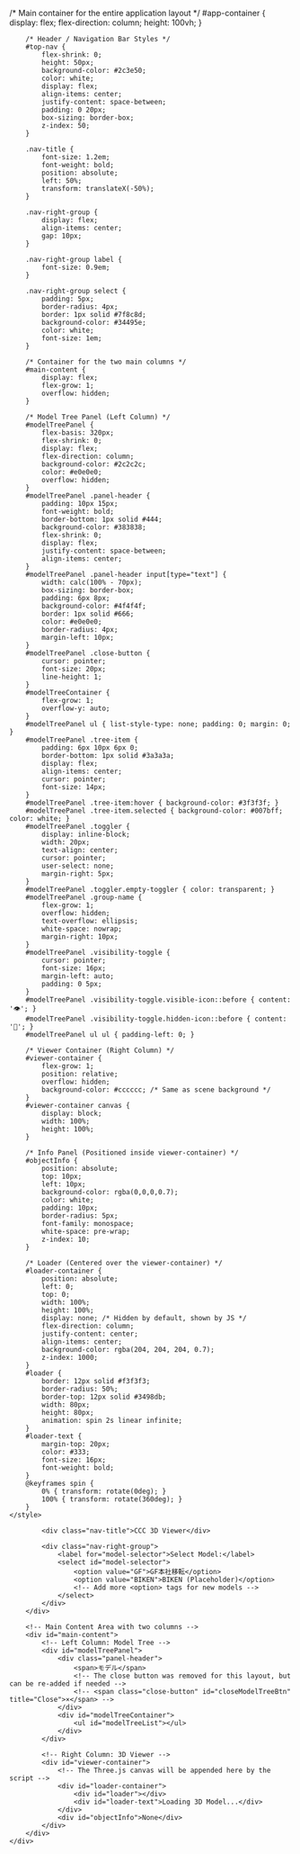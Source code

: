  /* Main container for the entire application layout */
        #app-container {
            display: flex;
            flex-direction: column;
            height: 100vh;
        }

        /* Header / Navigation Bar Styles */
        #top-nav {
            flex-shrink: 0;
            height: 50px;
            background-color: #2c3e50;
            color: white;
            display: flex;
            align-items: center;
            justify-content: space-between;
            padding: 0 20px;
            box-sizing: border-box;
            z-index: 50;
        }

        .nav-title {
            font-size: 1.2em;
            font-weight: bold;
            position: absolute;
            left: 50%;
            transform: translateX(-50%);
        }

        .nav-right-group {
            display: flex;
            align-items: center;
            gap: 10px;
        }

        .nav-right-group label {
            font-size: 0.9em;
        }

        .nav-right-group select {
            padding: 5px;
            border-radius: 4px;
            border: 1px solid #7f8c8d;
            background-color: #34495e;
            color: white;
            font-size: 1em;
        }

        /* Container for the two main columns */
        #main-content {
            display: flex;
            flex-grow: 1;
            overflow: hidden;
        }
        
        /* Model Tree Panel (Left Column) */
        #modelTreePanel {
            flex-basis: 320px;
            flex-shrink: 0;
            display: flex;
            flex-direction: column;
            background-color: #2c2c2c;
            color: #e0e0e0;
            overflow: hidden;
        }
        #modelTreePanel .panel-header {
            padding: 10px 15px;
            font-weight: bold;
            border-bottom: 1px solid #444;
            background-color: #383838;
            flex-shrink: 0;
            display: flex;
            justify-content: space-between;
            align-items: center;
        }
        #modelTreePanel .panel-header input[type="text"] {
            width: calc(100% - 70px);
            box-sizing: border-box;
            padding: 6px 8px;
            background-color: #4f4f4f;
            border: 1px solid #666;
            color: #e0e0e0;
            border-radius: 4px;
            margin-left: 10px;
        }
        #modelTreePanel .close-button {
            cursor: pointer;
            font-size: 20px;
            line-height: 1;
        }
        #modelTreeContainer {
            flex-grow: 1;
            overflow-y: auto;
        }
        #modelTreePanel ul { list-style-type: none; padding: 0; margin: 0; }
        #modelTreePanel .tree-item {
            padding: 6px 10px 6px 0;
            border-bottom: 1px solid #3a3a3a;
            display: flex;
            align-items: center;
            cursor: pointer;
            font-size: 14px;
        }
        #modelTreePanel .tree-item:hover { background-color: #3f3f3f; }
        #modelTreePanel .tree-item.selected { background-color: #007bff; color: white; }
        #modelTreePanel .toggler {
            display: inline-block;
            width: 20px;
            text-align: center;
            cursor: pointer;
            user-select: none;
            margin-right: 5px;
        }
        #modelTreePanel .toggler.empty-toggler { color: transparent; }
        #modelTreePanel .group-name {
            flex-grow: 1;
            overflow: hidden;
            text-overflow: ellipsis;
            white-space: nowrap;
            margin-right: 10px;
        }
        #modelTreePanel .visibility-toggle {
            cursor: pointer;
            font-size: 16px;
            margin-left: auto;
            padding: 0 5px;
        }
        #modelTreePanel .visibility-toggle.visible-icon::before { content: '👁️'; }
        #modelTreePanel .visibility-toggle.hidden-icon::before { content: '🚫'; }
        #modelTreePanel ul ul { padding-left: 0; }

        /* Viewer Container (Right Column) */
        #viewer-container {
            flex-grow: 1;
            position: relative;
            overflow: hidden;
            background-color: #cccccc; /* Same as scene background */
        }
        #viewer-container canvas {
            display: block;
            width: 100%;
            height: 100%;
        }

        /* Info Panel (Positioned inside viewer-container) */
        #objectInfo {
            position: absolute;
            top: 10px;
            left: 10px;
            background-color: rgba(0,0,0,0.7);
            color: white;
            padding: 10px;
            border-radius: 5px;
            font-family: monospace;
            white-space: pre-wrap;
            z-index: 10;
        }

        /* Loader (Centered over the viewer-container) */
        #loader-container {
            position: absolute;
            left: 0;
            top: 0;
            width: 100%;
            height: 100%;
            display: none; /* Hidden by default, shown by JS */
            flex-direction: column;
            justify-content: center;
            align-items: center;
            background-color: rgba(204, 204, 204, 0.7);
            z-index: 1000;
        }
        #loader {
            border: 12px solid #f3f3f3;
            border-radius: 50%;
            border-top: 12px solid #3498db;
            width: 80px;
            height: 80px;
            animation: spin 2s linear infinite;
        }
        #loader-text {
            margin-top: 20px;
            color: #333;
            font-size: 16px;
            font-weight: bold;
        }
        @keyframes spin {
            0% { transform: rotate(0deg); }
            100% { transform: rotate(360deg); }
        }
    </style>
</head>
<body>
    <div id="app-container">
        <!-- Top Navigation Bar -->
        <div id="top-nav">
            <!-- This empty div acts as a spacer for the left side -->
            <div></div> 

            <div class="nav-title">CCC 3D Viewer</div>
            
            <div class="nav-right-group">
                <label for="model-selector">Select Model:</label>
                <select id="model-selector">
                    <option value="GF">GF本社移転</option>
                    <option value="BIKEN">BIKEN (Placeholder)</option>
                    <!-- Add more <option> tags for new models -->
                </select>
            </div>
        </div>
        
        <!-- Main Content Area with two columns -->
        <div id="main-content">
            <!-- Left Column: Model Tree -->
            <div id="modelTreePanel">
                <div class="panel-header">
                    <span>モデル</span>
                    <!-- The close button was removed for this layout, but can be re-added if needed -->
                    <!-- <span class="close-button" id="closeModelTreeBtn" title="Close">×</span> -->
                </div>
                <div id="modelTreeContainer">
                    <ul id="modelTreeList"></ul>
                </div>
            </div>

            <!-- Right Column: 3D Viewer -->
            <div id="viewer-container">
                <!-- The Three.js canvas will be appended here by the script -->
                <div id="loader-container">
                    <div id="loader"></div>
                    <div id="loader-text">Loading 3D Model...</div>
                </div>
                <div id="objectInfo">None</div>
            </div>
        </div>
    </div>
